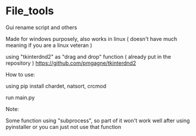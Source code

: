 # File_tools
Gui rename script and others

Made for windows purposely, also works in linux ( doesn't have much meaning if you are a linux veteran )

using "tkinterdnd2" as "drag and drop" function ( already put in the repository )
https://github.com/pmgagne/tkinterdnd2



How to use:

using pip install chardet, natsort, crcmod

run main.py



Note:

Some function using "subprocess", so part of it won't work well after using pyinstaller
or you can just not use that function